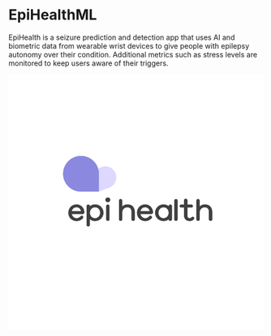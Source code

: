 # EpiHealthML

EpiHealth is a seizure prediction and detection app that uses AI and biometric data from wearable wrist devices to give people with epilepsy autonomy over their condition. Additional metrics such as stress levels are monitored to keep users aware of their triggers.

![epi health app](https://github.com/EpiHealthApp/EpiHealthML/blob/main/logo.png?raw=true)
